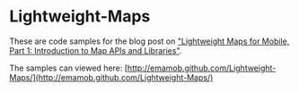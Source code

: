 Lightweight-Maps
================

These are code samples for the blog post on ["Lightweight Maps for Mobile, Part 1: Introduction to Map APIs and Libraries"](http://devblog.blackberry.com/2012/05/lightweight-maps-for-mobile-part-1/).

The samples can viewed here: [http://emamob.github.com/Lightweight-Maps/](http://emamob.github.com/Lightweight-Maps/)
